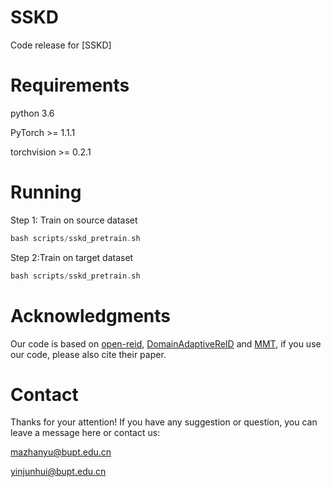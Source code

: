 # SSKD
Code release for [SSKD]

# Requirements
python 3.6

PyTorch >= 1.1.1

torchvision >= 0.2.1

# Running
Step 1: Train on source dataset
```Swift
bash scripts/sskd_pretrain.sh
```

Step 2:Train on target dataset
```Swift
bash scripts/sskd_pretrain.sh
```

# Acknowledgments
Our code is based on [open-reid](https://github.com/Cysu/open-reid), [DomainAdaptiveReID](https://github.com/LcDog/DomainAdaptiveReID) and [MMT](https://github.com/yxgeee/MMT),  if you use our code, please also cite their paper.

# Contact
Thanks for your attention! If you have any suggestion or question, you can leave a message here or contact us:

mazhanyu@bupt.edu.cn

yinjunhui@bupt.edu.cn
